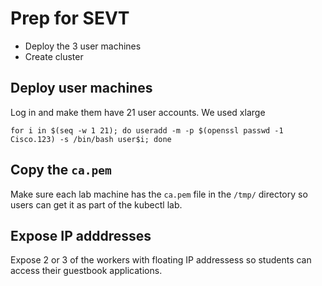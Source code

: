 # Prep for SEVT

* Deploy the 3 user machines
* Create cluster

## Deploy user machines

Log in and make them have 21 user accounts.  We used xlarge 
```
for i in $(seq -w 1 21); do useradd -m -p $(openssl passwd -1 Cisco.123) -s /bin/bash user$i; done
```

## Copy the ```ca.pem```
Make sure each lab machine has the ```ca.pem``` file in the ```/tmp/``` directory so users can get it as part of the kubectl lab. 

## Expose IP adddresses

Expose 2 or 3 of the workers with floating IP addressess so students can access their guestbook applications. 